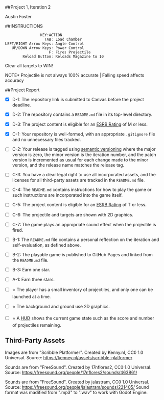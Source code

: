 ##Project 1, Iteration 2

Austin Foster

##INSTRUCTIONS 

                    KEY:ACTION
                      TAB: Load Chamber
    LEFT/RIGHT Arrow Keys: Angle Control
       UP/DOWN Arrow Keys: Power Control
                        F: Fires Projectile
            Reload Button: Reloads Magazine to 10

Clear all targets to WIN!

NOTE*
Projectile is not always 100% accurate | Falling speed affects accuracy

##Project Report


- [X] D-1: The repository link is submitted to Canvas before the project deadline.
- [X] D-2: The repository contains a <code>README.md</code> file in its top-level directory.
- [X] D-3: The project content is eligible for an <a href="https://www.esrb.org/ratings-guide/">ESRB Rating</a> of M or less.
- [X] C-1: Your repository is well-formed, with an appropriate <code>.gitignore</code> file and no unnecessary files tracked.
- [ ] C-2: Your release is tagged using <a href="https://semver.org/">semantic versioning</a> where the major version is zero, the minor version is the iteration number, and the patch version is incremented as usual for each change made to the minor version, and the release name matches the release tag.
- [ ] C-3: You have a clear legal right to use all incorporated assets, and the licenses for all third-party assets are tracked in the <code>README.md</code> file.
- [ ] C-4: The <code>README.md</code> contains instructions for how to play the game or such instructions are incorporated into the game itself.
- [ ] C-5: The project content is eligible for an <a href="https://www.esrb.org/ratings-guide/">ESRB Rating</a> of T or less.
- [ ] C-6: The projectile and targets are shown with 2D graphics.
- [ ] C-7: The game plays an appropriate sound effect when the projectile is fired.
- [ ] B-1: The <code>README.md</code> file contains a personal reflection on the iteration and self-evaluation, as defined above.
- [ ] B-2: The playable game is published to GitHub Pages and linked from the <code>README.md</code> file.
- [ ] B-3: Earn one star.
- [ ] A-1: Earn three stars.
- [ ] ⭐ The player has a small inventory of projectiles, and only one can be launched at a time.
- [ ] ⭐ The background and ground use 2D graphics.
- [ ] ⭐ A <abbr title="Heads-Up Display">HUD</abbr> shows the current game state such as the score and number of projectiles remaining.


## Third-Party Assets
Images are from "Scribble Platformer". Created by Kenny.nl, CC0 1.0 Universal. Source: https://kenney.nl/assets/scribble-platformer

Sounds are from "FreeSound". Created by 17nflores2, CC0 1.0 Universal.
Source: https://freesound.org/people/17nflores2/sounds/463861/

Sounds are from "FreeSound". Created by jalastram, CC0 1.0 Universal.
Source: https://freesound.org/people/jalastram/sounds/221405/
Sound format was madified from ".mp3" to ".wav" to work with Godot Engine.